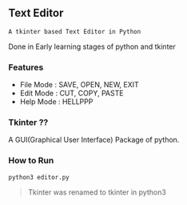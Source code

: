 ## Text Editor

```
A tkinter based Text Editor in Python
```
Done in Early learning stages of python and tkinter

### Features
* File Mode : SAVE, OPEN, NEW, EXIT
* Edit Mode : CUT, COPY, PASTE
* Help Mode : HELLPPP

### Tkinter ??
A GUI(Graphical User Interface) Package of python.

### How to Run
```
python3 editor.py
```
> Tkinter was renamed to tkinter in python3